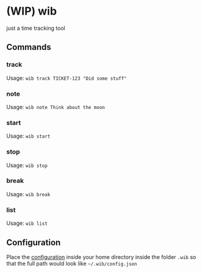 # (WIP) wib
just a time tracking tool


## Commands
### track
Usage: `wib track TICKET-123 "Did some stuff"`
### note
Usage: `wib note Think about the moon`
### start
Usage: `wib start`
### stop
Usage: `wib stop`
### break
Usage: `wib break`
### list 
Usage: `wib list`

## Configuration
Place the [configuration](./data/config.json.dist) inside your home directory inside the folder `.wib` so that the full path would look like `~/.wib/config.json`

